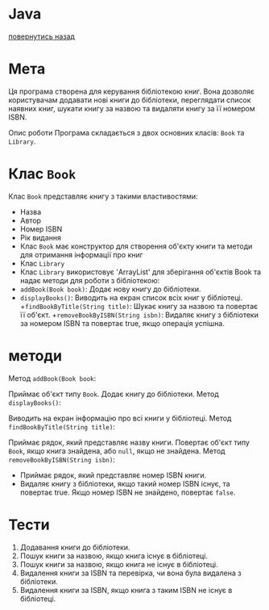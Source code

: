 # Java
[повернутись назад](https://github.com/BlackCNP/Java/blob/main/README.md)

 # Мета
Ця програма створена для керування бібліотекою книг. Вона дозволяє користувачам додавати нові книги до бібліотеки, переглядати список наявних книг, шукати книгу за назвою та видаляти книгу за її номером ISBN.

Опис роботи
Програма складається з двох основних класів: `Book` та `Library`.

# Клас `Book`
Клас `Book` представляє книгу з такими властивостями:

+ Назва
+ Автор
+ Номер ISBN
+ Рік видання
+ Клас `Book` має конструктор для створення об'єкту книги та методи для отримання інформації про книг
+ Клас `Library`
+ Клас `Library` використовує 'ArrayList' для зберігання об'єктів Book та надає методи для роботи з бібліотекою:
+ `addBook(Book book)`: Додає нову книгу до бібліотеки.
+ `displayBooks()`: Виводить на екран список всіх книг у бібліотеці.
+`findBookByTitle(String title)`: Шукає книгу за назвою та повертає її об'єкт.
+`removeBookByISBN(String isbn)`: Видаляє книгу з бібліотеки за номером ISBN та повертає true, якщо операція успішна.

# методи
Метод `addBook(Book book`:

Приймає об'єкт типу `Book`.
Додає книгу до бібліотеки.
Метод `displayBooks()`:

Виводить на екран інформацію про всі книги у бібліотеці.
Метод `findBookByTitle(String title)`:

Приймає рядок, який представляє назву книги.
Повертає об'єкт типу `Book`, якщо книга знайдена, або `null`, якщо не знайдена.
Метод `removeBookByISBN(String isbn)`:

+ Приймає рядок, який представляє номер ISBN книги.
+ Видаляє книгу з бібліотеки, якщо такий номер ISBN існує, та повертає true. Якщо номер ISBN не знайдено, повертає `false`.

# Тести


1. Додавання книги до бібліотеки.
2. Пошук книги за назвою, якщо книга існує в бібліотеці.
3. Пошук книги за назвою, якщо книга не існує в бібліотеці.
4. Видалення книги за ISBN та перевірка, чи вона була видалена з бібліотеки.
5. Видалення книги за ISBN, якщо книга з таким ISBN не існує в бібліотеці.
